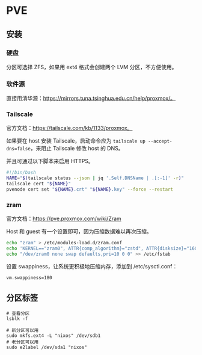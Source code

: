 # PVE

## 安装

### 硬盘

分区可选择 ZFS，如果用 ext4 格式会创建两个 LVM 分区，不方便使用。

### 软件源

直接用清华源：<https://mirrors.tuna.tsinghua.edu.cn/help/proxmox/。>

### Tailscale

官方文档：<https://tailscale.com/kb/1133/proxmox。>

如果要在 host 安装 Tailscale，启动命令应为 `tailscale up --accept-dns=false`，来阻止 Tailscale 修改 host 的 DNS。

并且可通过以下脚本来启用 HTTPS。

```bash
#!/bin/bash
NAME="$(tailscale status --json | jq '.Self.DNSName | .[:-1]' -r)"
tailscale cert "${NAME}"
pvenode cert set "${NAME}.crt" "${NAME}.key" --force --restart
```

### zram

官方文档：<https://pve.proxmox.com/wiki/Zram>

Host 和 guest 有一个设置即可，因为压缩数据难以再次压缩。

```bash
echo "zram" > /etc/modules-load.d/zram.conf
echo 'KERNEL=="zram0", ATTR{comp_algorithm}="zstd", ATTR{disksize}="16G" RUN="/sbin/mkswap /dev/zram0", TAG+="systemd"' > /etc/udev/rules.d/99-zram.rules
echo "/dev/zram0 none swap defaults,pri=10 0 0" >> /etc/fstab
```

设置 swappiness，让系统更积极地压缩内存，添加到 /etc/sysctl.conf：

```bash
vm.swappiness=180
```

## 分区标签

```shell
# 查看分区
lsblk -f

# 新分区可以用
sudo mkfs.ext4 -L "nixos" /dev/sdb1
# 老分区可以用
sudo e2label /dev/sda1 "nixos"
```
